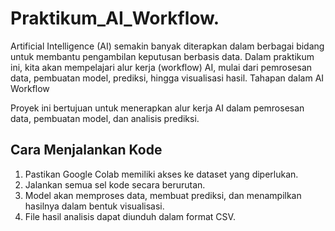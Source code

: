 # Praktikum_AI_Workflow.
Artificial Intelligence (AI) semakin banyak diterapkan dalam berbagai bidang untuk membantu pengambilan keputusan berbasis data. Dalam praktikum ini, kita akan mempelajari alur kerja (workflow) AI, mulai dari pemrosesan data, pembuatan model, prediksi, hingga visualisasi hasil.  Tahapan dalam AI Workflow

Proyek ini bertujuan untuk menerapkan alur kerja AI dalam pemrosesan data, pembuatan model, dan analisis prediksi.

## Cara Menjalankan Kode
1. Pastikan Google Colab memiliki akses ke dataset yang diperlukan.
2. Jalankan semua sel kode secara berurutan.
3. Model akan memproses data, membuat prediksi, dan menampilkan hasilnya dalam bentuk visualisasi.
4. File hasil analisis dapat diunduh dalam format CSV.
